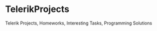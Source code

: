 TelerikProjects
===============

Telerik Projects, Homeworks, Interesting Tasks, Programming Solutions